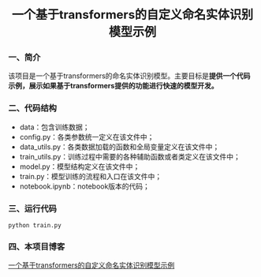 <center><b><font size=5>一个基于transformers的自定义命名实体识别模型示例</font></b></center>

### 一、简介

该项目是一个基于transformers的命名实体识别模型。主要目标是**提供一个代码示例，展示如果基于transformers提供的功能进行快速的模型开发。**

### 二、代码结构

+ data：包含训练数据；
+ config.py：各类参数统一定义在该文件中；
+ data_utils.py：各类数据加载的函数和全局变量定义在该文件中；
+ train_utils.py：训练过程中需要的各种辅助函数或者类定义在该文件中；
+ model.py：模型结构定义在该文件中；
+ train.py：模型训练的流程和入口在该文件中；
+ notebook.ipynb：notebook版本的代码；

### 三、运行代码

```shell
python train.py
```

### 四、本项目博客

[一个基于transformers的自定义命名实体识别模型示例](https://blog.csdn.net/bqw18744018044/article/details/118445411)



